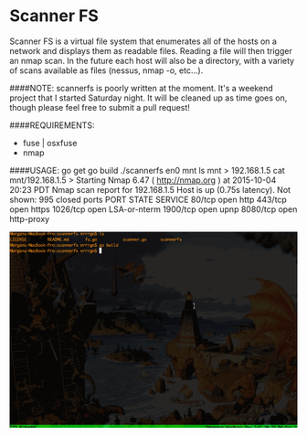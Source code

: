 Scanner FS
==========

Scanner FS is a virtual file system that enumerates all of the hosts on a network and displays them as readable files. Reading a file
will then trigger an nmap scan. In the future each host will also be a directory, with a variety of scans available as files (nessus, nmap -o, etc...).

####NOTE:
scannerfs is poorly written at the moment. It's a weekend project that I started Saturday night. It will be cleaned up as time goes on, though please feel free to submit a pull request!

####REQUIREMENTS:
 - fuse | osxfuse
 - nmap

####USAGE:
    go get
    go build
    ./scannerfs en0 mnt
    ls mnt
    > 192.168.1.5
    cat mnt/192.168.1.5
    >
    Starting Nmap 6.47 ( http://nmap.org ) at 2015-10-04 20:23 PDT
    Nmap scan report for 192.168.1.5
    Host is up (0.75s latency).
    Not shown: 995 closed ports
    PORT     STATE SERVICE
    80/tcp   open  http
    443/tcp  open  https
    1026/tcp open  LSA-or-nterm
    1900/tcp open  upnp
    8080/tcp open  http-proxy

<img src="scannerfs.gif"></img>
